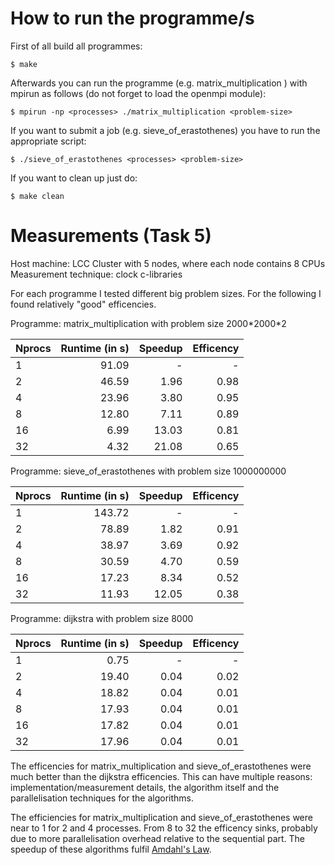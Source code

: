 How to run the programme/s
==========================

First of all build all programmes:

    $ make
    
Afterwards you can run the programme (e.g. matrix_multiplication ) with mpirun as follows (do not forget to load the openmpi module):

    $ mpirun -np <processes> ./matrix_multiplication <problem-size>
    
If you want to submit a job (e.g. sieve_of_erastothenes) you have to run the appropriate script:

    $ ./sieve_of_erastothenes <processes> <problem-size>
    
If you want to clean up just do:

    $ make clean
    
Measurements (Task 5)
=====================

Host machine: LCC Cluster with 5 nodes, where each node contains 8 CPUs
Measurement technique: clock c-libraries

For each programme I tested different big problem sizes. For the following I found relatively "good" efficencies.

Programme: matrix_multiplication with problem size 2000\*2000\*2

Nprocs | Runtime (in s) | Speedup | Efficency
:------|---------------:|--------:|---------:
1      |          91.09	|       - |         -
2      |          46.59 |    1.96 |      0.98
4      |          23.96 |    3.80 |      0.95      
8      |          12.80 |    7.11 |      0.89
16     |           6.99 |   13.03 |      0.81
32     |           4.32 |   21.08 |      0.65

Programme: sieve_of_erastothenes with problem size 1000000000

Nprocs | Runtime (in s) | Speedup | Efficency
:------|---------------:|--------:|---------:
1      |         143.72 |       - |         -
2      |          78.89 |    1.82 |      0.91
4      |          38.97 |    3.69 |	 0.92
8      |          30.59 |    4.70 |      0.59
16     |          17.23 |    8.34 |	 0.52
32     |          11.93 |   12.05 |      0.38 

Programme: dijkstra with problem size 8000

Nprocs | Runtime (in s) | Speedup | Efficency
:------|---------------:|--------:|---------:
1      |           0.75 |       - |         -
2      |          19.40 |    0.04 |      0.02  
4      |          18.82 |    0.04 |	 0.01
8      |          17.93 |    0.04 |	 0.01
16     |          17.82 |    0.04 |	 0.01
32     |          17.96 |    0.04 |	 0.01       |

The efficencies for matrix_multiplication and sieve_of_erastothenes were much better than the dijkstra efficencies. This can have multiple reasons: implementation/measurement details, the algorithm itself and the parallelisation techniques for the algorithms.

The efficiencies for matrix_multiplication and sieve_of_erastothenes were near to 1 for 2 and 4 processes. From 8 to 32 the efficency sinks, probably due to more parallelisation overhead relative to the sequential part. The speedup of these algorithms fulfil [Amdahl's Law](https://en.wikipedia.org/wiki/Amdahl's_law).
